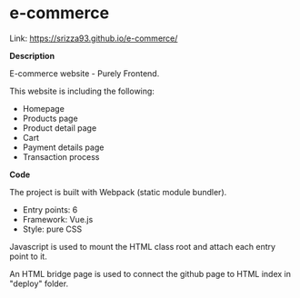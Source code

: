 # e-commerce


Link: https://srizza93.github.io/e-commerce/

<b>Description</b>
<p>E-commerce website - Purely Frontend.</p>

<p>This website is including the following:</p>

<ul>
  <li>Homepage</li>
  <li>Products page</li>
  <li>Product detail page</li>
  <li>Cart</li>
  <li>Payment details page</li>
  <li>Transaction process</li>
  
</ul>

<b>Code</b>
<p>The project is built with Webpack (static module bundler).</p>

<ul>
  <li>Entry points: 6</li>
  <li>Framework: Vue.js</li>
  <li>Style: pure CSS</li>
</ul>

<p>Javascript is used to mount the HTML class root and attach each entry point to it.</p>

<p>An HTML bridge page is used to connect the github page to HTML index in "deploy" folder.</p>

